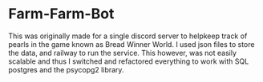 ﻿# Farm-Farm-Bot
This was originally made for a single discord server to helpkeep track of pearls in the game known as Bread Winner World. 
I used json files to store the data, and railway to run the service. 
This however, was not easily scalable and thus I switched and refactored everything to work with SQL postgres and the psycopg2 library. 


